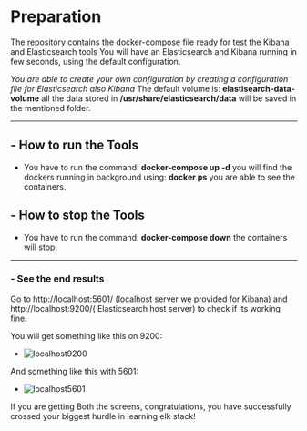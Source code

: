 # Preparation
The repository contains the docker-compose file ready for test the Kibana and Elasticsearch tools
You will have an Elasticsearch and Kibana running in few seconds, using the default configuration.

_You are able to create your own configuration by creating a configuration file for Elasticsearch also Kibana_
The default volume is: **elastisearch-data-volume** all the data stored in **/usr/share/elasticsearch/data** will be saved in the mentioned folder.

---
## - How to run the Tools
- You have to run the command: **docker-compose up -d** you will find the dockers running in background using: **docker ps** you are able to see the containers.

## - How to stop the Tools 
- You have to run the command: **docker-compose down** the containers will stop.

---
### - See the end results
Go to http://localhost:5601/ (localhost server we provided for Kibana) and http://localhost:9200/( Elasticsearch host server) to check if its working fine.

You will get something like this on 9200:
- ![localhost9200](https://user-images.githubusercontent.com/48752102/149662983-e5348548-8365-4719-be44-705469f34dfd.png)

And something like this with 5601:
- ![localhost5601](https://user-images.githubusercontent.com/48752102/149662997-13a4a243-2b97-439f-974c-1a295e36ea6c.png)


If you are getting Both the screens, congratulations, you have successfully crossed your biggest hurdle in learning elk stack!
